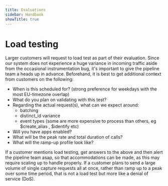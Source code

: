 ```yaml
---
title: Evaluations
sidebar: Handbook
showTitle: true
---
```


# Load testing

Larger customers will request to load test as part of their evaluation. Since our system does not experience a huge variance in incoming traffic aside from the occasional instrumentation bug, it's important to give the pipeline team a heads up in advance. Beforehand, it is best to get additional context from customers on the following:

- When is this scheduled for? (strong preference for weekdays with the most EU-timezone overlap)
- What do you plan on validating with this test?
- Regarding the actual request(s), what can we expect around:
	- batching
	- distinct_id variance
	- event types (some are more expensive to process than others, eg $create_alias , $identify etc)
- Will you have apps enabled?
- What will be the peak rate and total duration of calls?
- What will the ramp-up profile look like?

If a customer mentions load testing, get answers to the above and then alert the pipeline team asap, so that accommodations can be made, as this may require scaling up to handle properly. If a customer plans to send a large volume of single capture requests all at once, rather than ramp up to a peak over some time period, that is not a load test but more like a denial of service (DoS).